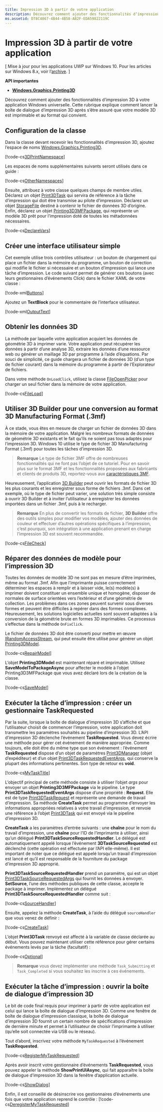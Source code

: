 ```yaml
---
title: Impression 3D à partir de votre application
description: Découvrez comment ajouter des fonctionnalités d’impression 3D à votre application Windows universelle. Cette rubrique explique comment lancer la boîte de dialogue d’impression 3D après s’être assuré que votre modèle 3D est imprimable et au format qui convient.
ms.assetid: D78C4867-4B44-4B58-A82F-EDA59822119C
---
```


# Impression 3D à partir de votre application


\[ Mise à jour pour les applications UWP sur Windows 10. Pour les articles sur Windows 8.x, voir l’[archive](http://go.microsoft.com/fwlink/p/?linkid=619132). \]


**API importantes**

-   [**Windows.Graphics.Printing3D**](https://msdn.microsoft.com/library/windows/apps/dn998169)

Découvrez comment ajouter des fonctionnalités d’impression 3D à votre application Windows universelle. Cette rubrique explique comment lancer la boîte de dialogue d’impression 3D après s’être assuré que votre modèle 3D est imprimable et au format qui convient.

## Configuration de la classe


Dans la classe devant recevoir les fonctionnalités d’impression 3D, ajoutez l’espace de noms [Windows.Graphics.Printing3D](https://msdn.microsoft.com/library/windows/apps/dn998169).

[!code-cs[3DPrintNamespace](./code/3dprinthowto/cs/MainPage.xaml.cs#Snippet3DPrintNamespace)]

Les espaces de noms supplémentaires suivants seront utilisés dans ce guide :

[!code-cs[OtherNamespaces](./code/3dprinthowto/cs/MainPage.xaml.cs#SnippetOtherNamespaces)]

Ensuite, attribuez à votre classe quelques champs de membre utiles. Déclarez un objet [Print3DTask](https://msdn.microsoft.com/library/windows/apps/dn998044) qui servira de référence à la tâche d’impression qui doit être transmise au pilote d’impression. Déclarez un objet [StorageFile](https://msdn.microsoft.com/library/windows/apps/br227171) destiné à contenir le fichier de données 3D d’origine. Enfin, déclarez un objet [Printing3D3MFPackage](https://msdn.microsoft.com/library/windows/apps/dn998063), qui représente un modèle 3D prêt pour l’impression doté de toutes les métadonnées nécessaires.

[!code-cs[DeclareVars](./code/3dprinthowto/cs/MainPage.xaml.cs#SnippetDeclareVars)]

## Créer une interface utilisateur simple


Cet exemple utilise trois contrôles utilisateur : un bouton de chargement qui place un fichier dans la mémoire du programme, un bouton de correction qui modifie le fichier si nécessaire et un bouton d’impression qui lance une tâche d’impression. Le code suivant permet de générer ces boutons (avec leurs gestionnaires d’événements Click) dans le fichier XAML de votre classe :

[!code-xml[Buttons](./code/3dprinthowto/cs/MainPage.xaml#SnippetButtons)]

Ajoutez un **TextBlock** pour le commentaire de l’interface utilisateur.

[!code-xml[OutputText](./code/3dprinthowto/cs/MainPage.xaml#SnippetOutputText)]

## Obtenir les données 3D


La méthode par laquelle votre application acquiert les données de géométrie 3D à imprimer varie. Votre application peut récupérer les données à partir d’une analyse 3D, extraire les données d’une ressource web ou générer un maillage 3D par programme à l’aide d’équations. Par souci de simplicité, ce guide chargera un fichier de données 3D (d’un type de fichier courant) dans la mémoire du programme à partir de l’Explorateur de fichiers.

Dans votre méthode `OnLoadClick`, utilisez la classe [FileOpenPicker](https://msdn.microsoft.com/library/windows/apps/br207847) pour charger un seul fichier dans la mémoire de votre application.

[!code-cs[FileLoad](./code/3dprinthowto/cs/MainPage.xaml.cs#SnippetFileLoad)]

## Utiliser 3D Builder pour une conversion au format 3D Manufacturing Format (.3mf)

À ce stade, vous êtes en mesure de charger un fichier de données 3D dans la mémoire de votre application. Malgré les nombreux formats de données de géométrie 3D existants et le fait qu’ils ne soient pas tous adaptés pour l’impression 3D. Windows 10 utilise le type de fichier 3D Manufacturing Format (.3mf) pour toutes les tâches d’impression 3D.

> **Remarque** Le type de fichier 3MF offre de nombreuses fonctionnalités qui ne font pas l’objet de ce tutoriel. Pour en savoir plus sur le format 3MF et les fonctionnalités proposées aux fabricants et clients de produits 3D, reportez-vous aux [caractéristiques 3MF](http://3mf.io/what-is-3mf/3mf-specification/).

Heureusement, l’application [3D Builder](https://www.microsoft.com/store/apps/3d-builder/9wzdncrfj3t6) peut ouvrir les formats de fichier 3D les plus courants et les enregistrer sous forme de fichiers .3mf. Dans cet exemple, où le type de fichier peut varier, une solution très simple consiste à ouvrir 3D Builder et à inviter l’utilisateur à enregistrer les données importées dans un fichier .3mf, puis à le recharger.

> **Remarque** En plus de convertir les formats de fichier, **3D Builder** offre des outils simples pour modifier vos modèles, ajouter des données de couleur et effectuer d’autres opérations spécifiques à l’impression, c’est pourquoi, son intégration à une application prenant en charge l’impression 3D est souvent recommandée.

[!code-cs[FileCheck](./code/3dprinthowto/cs/MainPage.xaml.cs#SnippetFileCheck)]

## Réparer des données de modèle pour l’impression 3D

Toutes les données de modèle 3D ne sont pas en mesure d’être imprimées, même au format .3mf. Afin que l’imprimante puisse correctement déterminer les espaces à remplir et à laisser vide, le(s) modèle(s) à imprimer doivent constituer un ensemble unique et homogène, disposer de normales de surface orientées vers l’extérieur et d’une géométrie de collection. Les problèmes dans ces zones peuvent survenir sous diverses formes et peuvent être difficiles à repérer dans des formes complexes. Heureusement, les solutions logicielles actuelles sont souvent adaptées à la conversion de la géométrie brute en formes 3D imprimables. Ce processus s’effectue dans la méthode `OnFixClick`.

Le fichier de données 3D doit être converti pour mettre en œuvre [IRandomAccessStream](https://msdn.microsoft.com/library/windows/apps/br241731), qui peut ensuite être utilisé pour générer un objet [Printing3DModel](https://msdn.microsoft.com/library/windows/apps/mt203679).

[!code-cs[RepairModel](./code/3dprinthowto/cs/MainPage.xaml.cs#SnippetRepairModel)]

L’objet **Printing3DModel** est maintenant réparé et imprimable. Utilisez **SaveModelToPackageAsync** pour affecter le modèle à l’objet Printing3D3MFPackage que vous avez déclaré lors de la création de la classe.

[!code-cs[SaveModel](./code/3dprinthowto/cs/MainPage.xaml.cs#SnippetSaveModel)]

## Exécuter la tâche d’impression : créer un gestionnaire TaskRequested


Par la suite, lorsque la boîte de dialogue d’impression 3D s’affiche et que l’utilisateur choisit de commencer l’impression, votre application doit transmettre les paramètres souhaités au pipeline d’impression 3D. L’API d’impression 3D déclenche l’événement **TaskRequested**. Vous devez écrire une méthode pour gérer cet événement de manière appropriée. Comme toujours, elle doit être du même type que son événement : l’événement **TaskRequested** dispose d’un objet de paramètres [Print3DManager](https://msdn.microsoft.com/library/windows/apps/dn998029) (objet d’expéditeur) et d’un objet [Print3DTaskRequestedEventArgs](https://msdn.microsoft.com/library/windows/apps/dn998051), qui conserve la plupart des informations pertinentes. Son type de retour es **void**.

[!code-cs[MyTaskTitle](./code/3dprinthowto/cs/MainPage.xaml.cs#SnippetMyTaskTitle)]

L’objectif principal de cette méthode consiste à utiliser l’objet *args* pour envoyer un objet **Printing3D3MFPackage** via le pipeline. Le type **Print3DTaskRequestedEventArgs** dispose d’une propriété : **Request**. Elle est de type [Print3DTaskRequest](https://msdn.microsoft.com/library/windows/apps/dn998050) et représente une demande de travail d’impression. Sa méthode **CreateTask** permet au programme d’envoyer les informations appropriées relatives à votre travail d’impression, et renvoie une référence à l’objet [Print3DTask](https://msdn.microsoft.com/library/windows/apps/dn998044) qui est envoyé via le pipeline d’impression 3D.

**CreateTask** a les paramètres d’entrée suivants : une **chaîne** pour le nom du travail d’impression, une **chaîne** pour l’ID de l’imprimante à utiliser, ainsi qu’un délégué **Print3DTaskSourceRequestedHandler**. Le délégué est automatiquement appelé lorsque l’événement **3DTaskSourceRequested** est déclenché (cette opération est effectuée par l’API elle-même). Il est important de noter que ce délégué est appelé lorsqu’un travail d’impression est lancé et qu’il est responsable de la fourniture du package d’impression 3D approprié.

**Print3DTaskSourceRequestedHandler** prend un paramètre, qui est un objet [Print3DTaskSourceRequestedArgs](https://msdn.microsoft.com/library/windows/apps/dn998056) qui fournit les données à envoyer. **SetSource**, l’une des méthodes publiques de cette classe, accepte le package à imprimer. Implémentez un délégué **Print3DTaskSourceRequestedHandler** comme suit :

[!code-cs[SourceHandler](./code/3dprinthowto/cs/MainPage.xaml.cs#SnippetSourceHandler)]

Ensuite, appelez la méthode **CreateTask**, à l’aide du délégué `sourceHandler` que vous venez de définir :

[!code-cs[CreateTask](./code/3dprinthowto/cs/MainPage.xaml.cs#SnippetCreateTask)]

L’objet **Print3DTask** renvoyé est affecté à la variable de classe déclarée au début. Vous pouvez maintenant utiliser cette référence pour gérer certains événements levés par la tâche (facultatif) :

[!code-cs[Optional](./code/3dprinthowto/cs/MainPage.xaml.cs#SnippetOptional)]

> **Remarque** vous devez implémenter une méthode `Task_Submitting` et `Task_Completed` si vous souhaitez les inscrire à ces événements.

## Exécuter la tâche d’impression : ouvrir la boîte de dialogue d’impression 3D


Le bit de code final requis pour imprimer à partir de votre application est celui qui lance la boîte de dialogue d’impression 3D. Comme une fenêtre de boîte de dialogue d’impression classique, la boîte de dialogue d’impression 3D fournit un certain nombre de spécifications d’impression de dernière minute et permet à l’utilisateur de choisir l’imprimante à utiliser (qu’elle soit connectée via USB ou le réseau).

Tout d’abord, inscrivez votre méthode `MyTaskRequested` à l’événement **TaskRequested**.

[!code-cs[RegisterMyTaskRequested](./code/3dprinthowto/cs/MainPage.xaml.cs#SnippetRegisterMyTaskRequested)]

Après avoir inscrit votre gestionnaire d’événements **TaskRequested**, vous pouvez appeler la méthode **ShowPrintUIAsync**, qui fait apparaître la boîte de dialogue d’impression 3D dans la fenêtre d’application actuelle.

[!code-cs[ShowDialog](./code/3dprinthowto/cs/MainPage.xaml.cs#SnippetShowDialog)]

Enfin, il est conseillé de désinscrire vos gestionnaires d’événements une fois que votre application reprend le contrôle :
[!code-cs[DeregisterMyTaskRequested](./code/3dprinthowto/cs/MainPage.xaml.cs#SnippetDeregisterMyTaskRequested)]


 

 






<!--HONumber=Mar16_HO5-->


